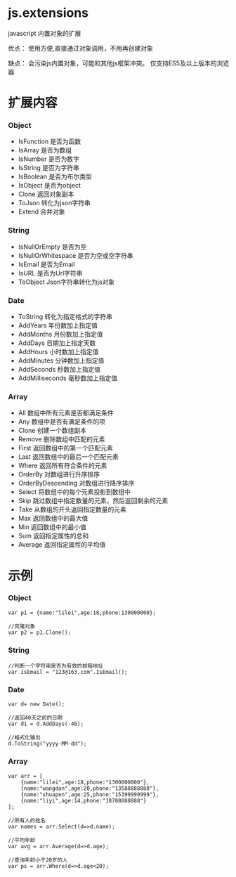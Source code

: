 # js.extensions
javascript 内置对象的扩展

优点：
使用方便,直接通过对象调用，不用再创建对象

缺点：
会污染js内置对象，可能和其他js框架冲突。
仅支持ES5及以上版本的浏览器

# 扩展内容
### Object
* IsFunction  是否为函数
* IsArray  是否为数组
* IsNumber  是否为数字
* IsString  是否为字符串
* IsBoolean  是否为布尔类型
* IsObject  是否为object
* Clone  返回对象副本
* ToJson  转化为json字符串
* Extend  合并对象

### String
* IsNullOrEmpty  是否为空
* IsNullOrWhitespace  是否为空或空字符串
* IsEmail  是否为Email
* IsURL  是否为Url字符串
* ToObject  Json字符串转化为js对象

### Date
* ToString  转化为指定格式的字符串
* AddYears  年份数加上指定值
* AddMonths   月份数加上指定值
* AddDays   日期加上指定天数
* AddHours  小时数加上指定值
* AddMinutes  分钟数加上指定值
* AddSeconds  秒数加上指定值
* AddMilliseconds  毫秒数加上指定值

### Array
* All  数组中所有元素是否都满足条件
* Any  数组中是否有满足条件的项
* Clone  创建一个数组副本
* Remove  删除数组中匹配的元素
* First  返回数组中的第一个匹配元素
* Last  返回数组中的最后一个匹配元素
* Where  返回所有符合条件的元素
* OrderBy 对数组进行升序排序
* OrderByDescending 对数组进行降序排序
* Select 将数组中的每个元素投影到数组中
* Skip  跳过数组中指定数量的元素，然后返回剩余的元素
* Take  从数组的开头返回指定数量的元素
* Max  返回数组中的最大值
* Min  返回数组中的最小值
* Sum  返回指定属性的总和
* Average  返回指定属性的平均值


# 示例
### Object
```
var p1 = {name:"lilei",age:18,phone:130000000};

//克隆对象
var p2 = p1.Clone();
```

### String
```
//判断一个字符串是否为有效的邮箱地址
var isEmail = "123@163.com".IsEmail();
```

### Date
```
var d= new Date();

//返回40天之前的日期
var d1 = d.AddDays(-40);

//格式化输出
d.ToString("yyyy-MM-dd");
```

### Array
```
var arr = [
    {name:"lilei",age:18,phone:"1300000000"},
    {name:"wangdan",age:20,phone:"13588888888"},
    {name:"shuapen",age:25,phone:"15399999999"},
    {name:"liyi",age:14,phone:"18788888888"}
];

//所有人的姓名
var names = arr.Select(d=>d.name);

//平均年龄
var avg = arr.Average(d=>d.age);

//查询年龄小于20岁的人
var ps = arr.Where(d=>d.age<20);
```